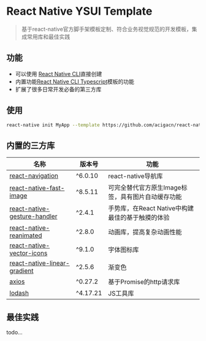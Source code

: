 # React Native YSUI Template

> 基于react-native官方脚手架模板定制、符合业务视觉规范的开发模板，集成常用库和最佳实践

## 功能

- 可以使用 [React Native CLI](https://github.com/react-native-community/cli)直接创建
- 内置功能[React Native CLI Typescript](https://github.com/react-native-community/react-native-template-typescript)模板的功能
- 扩展了很多日常开发必备的第三方库

## 使用

```sh
react-native init MyApp --template https://github.com/acigacn/react-native-template-ysui
```

## 内置的三方库

| 名称                                                         | 版本号  | 功能                                              |
| ------------------------------------------------------------ | ------- | ------------------------------------------------- |
| [react-navigation](https://reactnavigation.org/)             | ^6.0.10  | react-native导航库                                |
| [react-native-fast-image](https://github.com/DylanVann/react-native-fast-image) | ^8.5.11  | 可完全替代官方原生Image标签，具有图片自动缓存功能 |
| [react-native-gesture-handler](https://github.com/software-mansion/react-native-gesture-handler) | ^2.4.1  | 手势库，在React Native中构建最佳的基于触摸的体验  |
| [react-native-reanimated](https://github.com/software-mansion/react-native-reanimated) | ^2.8.0 | 动画库，提高复杂动画性能                          |
| [react-native-vector-icons](https://github.com/oblador/react-native-vector-icons) | ^9.1.0  | 字体图标库                                        
| [react-native-linear-gradient](https://github.com/react-native-linear-gradient/react-native-linear-gradient)                      | ^2.5.6 | 渐变色                           |
| [axios](https://github.com/axios/axios)                      | ^0.27.2 | 基于Promise的http请求库                           |
| [lodash](https://github.com/lodash/lodash)                      | ^4.17.21 | JS工具库                           |





## 最佳实践

todo...

